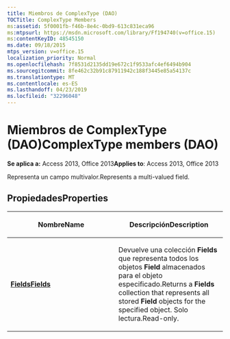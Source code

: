 ```yaml
---
title: Miembros de ComplexType (DAO)
TOCTitle: ComplexType Members
ms:assetid: 5f0001fb-f46b-8e4c-0bd9-613c831eca96
ms:mtpsurl: https://msdn.microsoft.com/library/Ff194740(v=office.15)
ms:contentKeyID: 48545150
ms.date: 09/18/2015
mtps_version: v=office.15
localization_priority: Normal
ms.openlocfilehash: 7f8531d2135dd19e672c1f9533afc4ef6494b904
ms.sourcegitcommit: 8fe462c32b91c87911942c188f3445e85a54137c
ms.translationtype: MT
ms.contentlocale: es-ES
ms.lasthandoff: 04/23/2019
ms.locfileid: "32296048"
---
```

# <a name="complextype-members-dao"></a><span data-ttu-id="99f42-102">Miembros de ComplexType (DAO)</span><span class="sxs-lookup"><span data-stu-id="99f42-102">ComplexType members (DAO)</span></span>


<span data-ttu-id="99f42-103">**Se aplica a:** Access 2013, Office 2013</span><span class="sxs-lookup"><span data-stu-id="99f42-103">**Applies to**: Access 2013, Office 2013</span></span>

<span data-ttu-id="99f42-104">Representa un campo multivalor.</span><span class="sxs-lookup"><span data-stu-id="99f42-104">Represents a multi-valued field.</span></span>

## <a name="properties"></a><span data-ttu-id="99f42-105">Propiedades</span><span class="sxs-lookup"><span data-stu-id="99f42-105">Properties</span></span>

<table>
<colgroup>
<col style="width: 50%" />
<col style="width: 50%" />
</colgroup>
<thead>
<tr class="header">
<th><p><span data-ttu-id="99f42-106">Nombre</span><span class="sxs-lookup"><span data-stu-id="99f42-106">Name</span></span></p></th>
<th><p><span data-ttu-id="99f42-107">Descripción</span><span class="sxs-lookup"><span data-stu-id="99f42-107">Description</span></span></p></th>
</tr>
</thead>
<tbody>
<tr class="odd">
<td><p><span data-ttu-id="99f42-108"><strong><a href="complextype-fields-property-dao.md">Fields</a></strong></span><span class="sxs-lookup"><span data-stu-id="99f42-108"><strong><a href="complextype-fields-property-dao.md">Fields</a></strong></span></span></p></td>
<td><p><span data-ttu-id="99f42-109">Devuelve una colección <strong>Fields</strong> que representa todos los objetos <strong>Field</strong> almacenados para el objeto especificado.</span><span class="sxs-lookup"><span data-stu-id="99f42-109">Returns a <strong>Fields</strong> collection that represents all stored <strong>Field</strong> objects for the specified object.</span></span> <span data-ttu-id="99f42-110">Solo lectura.</span><span class="sxs-lookup"><span data-stu-id="99f42-110">Read-only.</span></span></p></td>
</tr>
</tbody>
</table>

